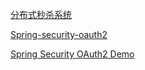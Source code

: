 [分布式秒杀系统](https://gitee.com/52itstyle/spring-boot-seckill) 

[Spring-security-oauth2](https://blog.csdn.net/zxygww/article/details/46744139) 

[Spring Security OAuth2 Demo](https://www.cnblogs.com/softidea/p/6884395.html) 
